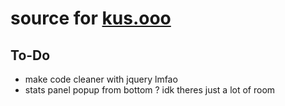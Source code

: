# source for [kus.ooo](https://kus.ooo)   
## To-Do
* make code cleaner with jquery lmfao
* stats panel popup from bottom ? idk theres just a lot of room
